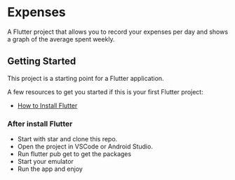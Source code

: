 # Expenses

A Flutter project that allows you to record your expenses per day and shows a graph of the average spent weekly.

## Getting Started

This project is a starting point for a Flutter application.

A few resources to get you started if this is your first Flutter project:

- [How to Install Flutter](https://flutter.dev/docs/get-started/install)

### After install Flutter
- Start with star and clone this repo.
- Open the project in VSCode or Android Studio.
- Run flutter pub get to get the packages
- Start your emulator
- Run the app and enjoy
